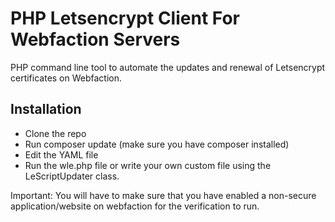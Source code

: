 # PHP Letsencrypt Client For Webfaction Servers

PHP command line tool to automate the updates and renewal of Letsencrypt certificates on Webfaction.

## Installation

- Clone the repo
- Run composer update (make sure you have composer installed)
- Edit the YAML file
- Run the wle.php file or write your own custom file using the LeScriptUpdater class.

Important: You will have to make sure that you have enabled a non-secure application/website on webfaction for the verification to run. 